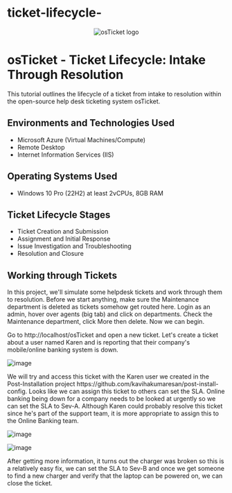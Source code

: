 # ticket-lifecycle-
<p align="center">
<img src="https://i.imgur.com/Clzj7Xs.png" alt="osTicket logo"/>
</p>

<h1>osTicket - Ticket Lifecycle: Intake Through Resolution</h1>
This tutorial outlines the lifecycle of a ticket from intake to resolution within the open-source help desk ticketing system osTicket.<br />


<h2>Environments and Technologies Used</h2>

- Microsoft Azure (Virtual Machines/Compute)
- Remote Desktop
- Internet Information Services (IIS)

<h2>Operating Systems Used </h2>

- Windows 10 Pro</b> (22H2) at least 2vCPUs, 8GB RAM

<h2>Ticket Lifecycle Stages</h2>

- Ticket Creation and Submission
- Assignment and Initial Response 
- Issue Investigation and Troubleshooting 
- Resolution and Closure 

<h2>Working through Tickets</h2>

<p>
In this project, we'll simulate some helpdesk tickets and work through them to resolution. Before we start anything, make sure the Maintenance department is deleted as tickets somehow get routed here. Login as an admin,
hover over agents (big tab) and click on departments. Check the Maintenance department, click More then delete. Now we can begin.

Go to http://localhost/osTicket and open a new ticket. Let's create a ticket about a user named Karen and is reporting that their company's mobile/online banking system is down.
</p>

![image](https://github.com/user-attachments/assets/2f3af642-be0d-481c-a8a2-978a36b288f1)

<p>
   We will try and access this ticket with the Karen user we created in the Post-Installation project https://github.com/kavihakumaresan/post-install-config. Looks like we can assign this ticket to others can set the SLA.
Online banking being down for a company needs to be looked at urgently so we can set the SLA to Sev-A. Although Karen could probably resolve this ticket since he's part of the support team, it is more appropriate
to assign this to the Online Banking team.

![image](https://github.com/user-attachments/assets/8ec8c097-13b5-4926-973c-a1e813495c28)

  
![image](https://github.com/user-attachments/assets/0c61b7da-cbd0-42df-a835-7f5afdbca62b)

<p>
After getting more information, it turns out the charger was broken so this is a relatively easy fix, we can set the SLA to Sev-B and once we get someone to find a new charger and verify that the laptop can be
  powered on, we can close the ticket.
</p>
